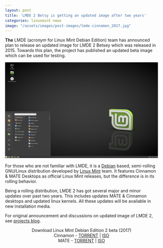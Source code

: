 ```yaml
---
layout: post
title: 'LMDE 2 Betsy is getting an updated image after two years'
categories: linuxmint news
image: "/assets/images/post-images/lmde-cinnamon_2017.jpg"
---
```

**The** LMDE (acronym for Linux Mint Debian Edition) team has announced plan to release an updated image for LMDE 2 Betsey which was released in 2015. Towards this plan, the project has published an updated beta image which can be used for testing.

![LMDE Cinnamon Preview (2017)](/assets/images/post-images/lmde-cinnamon_2017.jpg)

For those who are not familiar with LMDE, it is a [Debian](/distribution/debian) based, semi-rolling GNU/Linux distribution developed by [Linux Mint](/distribution/linuxmint) team. It features Cinnamon & MATE Desktops as official Linux Mint releases, but the difference is in its rolling behavior.

Being a rolling distribution, LMDE 2 has got several major and minor updates over past two years. This includes updates MATE & Cinnamon desktops and updated linux kernels. All these updates will be available in new installation media.

For original announcement and discussions on updated image of LMDE 2, see [projects blog](http://blog.linuxmint.com/?p=3212).


<div style="text-align: center;">
Download Linux Mint Debian Edition 2 beta (2017)</div>
<div style="text-align: center;">
Cinnamon - <a href="http://torrents.linuxmint.com/torrents/lmde-2-201701-cinnamon-64bit-beta.iso.torrent" rel="nofollow" target="_blank">TORRENT</a> | <a href="http://mirrors.evowise.com/linuxmint/testing/lmde-2-201701-cinnamon-64bit-beta.iso" rel="nofollow" target="_blank">ISO</a></div>
<div style="text-align: center;">
MATE - <a href="http://torrents.linuxmint.com/torrents/lmde-2-201701-mate-64bit-beta.iso.torrent" rel="nofollow" target="_blank">TORRENT</a> | <a href="http://mirrors.evowise.com/linuxmint/testing/lmde-2-201701-mate-64bit-beta.iso" rel="nofollow" target="_blank">ISO</a></div>
